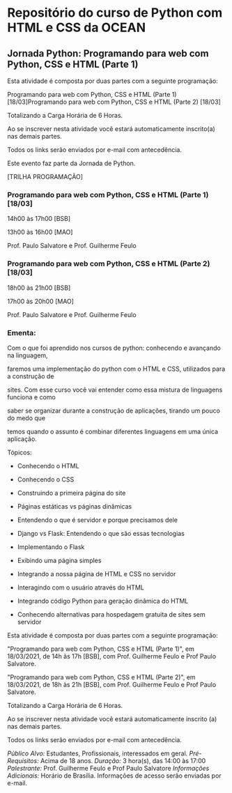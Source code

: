 # Repositório do curso de Python com HTML e CSS da OCEAN

## Jornada Python: Programando para web com Python, CSS e HTML (Parte 1)
Esta atividade é composta por duas partes com a seguinte programação:

Programando para web com Python, CSS e HTML (Parte 1) [18/03]Programando para web com Python, CSS e HTML (Parte 2) [18/03]

Totalizando a Carga Horária de 6 Horas.

Ao se inscrever nesta atividade você estará automaticamente inscrito(a) nas demais partes.

Todos os links serão enviados por e-mail com antecedência.

Este evento faz parte da Jornada de Python.

[TRILHA PROGRAMAÇÃO]

### Programando para web com Python, CSS e HTML (Parte 1) [18/03]

14h00 às 17h00 [BSB]

13h00 às 16h00 [MAO]

Prof. Paulo Salvatore e Prof. Guilherme Feulo

### Programando para web com Python, CSS e HTML (Parte 2) [18/03]

18h00 às 21h00 [BSB]

17h00 às 20h00 [MAO]

Prof. Paulo Salvatore e Prof. Guilherme Feulo

### Ementa:

Com o que foi aprendido nos cursos de python: conhecendo e avançando na linguagem,

faremos uma implementação do python com o HTML e CSS, utilizados para a construção de

sites. Com esse curso você vai entender como essa mistura de linguagens funciona e como

saber se organizar durante a construção de aplicações, tirando um pouco do medo que

temos quando o assunto é combinar diferentes linguagens em uma única aplicação.

Tópicos:

- Conhecendo o HTML

- Conhecendo o CSS

- Construindo a primeira página do site

- Páginas estáticas vs páginas dinâmicas

- Entendendo o que é servidor e porque precisamos dele

- Django vs Flask: Entendendo o que são essas tecnologias

- Implementando o Flask

- Exibindo uma página simples

- Integrando a nossa página de HTML e CSS no servidor

- Interagindo com o usuário através do HTML

- Integrando código Python para geração dinâmica do HTML

- Conhecendo alternativas para hospedagem gratuita de sites sem servidor

Esta atividade é composta por duas partes com a seguinte programação:

"Programando para web com Python, CSS e HTML (Parte 1)", em 18/03/2021, de 14h às 17h [BSB], com Prof. Guilherme Feulo e Prof Paulo Salvatore.

"Programando para web com Python, CSS e HTML (Parte 2)", em 18/03/2021, de 18h às 21h [BSB], com Prof. Guilherme Feulo e Prof Paulo Salvatore.

Totalizando a Carga Horária de 6 Horas.

Ao se inscrever nesta atividade você estará automaticamente inscrito (a) nas demais partes.

Todos os links serão enviados por e-mail com antecedência.

*Público Alvo:* Estudantes, Profissionais, interessados em geral.
*Pré-Requisitos:* Acima de 18 anos.
*Duração:* 3 hora(s), das 14:00 às 17:00
*Palestrante:* Prof. Guilherme Feulo e Prof Paulo Salvatore
*Informações Adicionais:* Horário de Brasília. Informações de acesso serão enviadas por e-mail.
